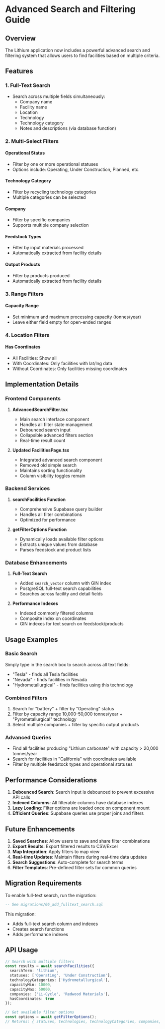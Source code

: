 # Advanced Search and Filtering Guide

## Overview

The Lithium application now includes a powerful advanced search and filtering system that allows users to find facilities based on multiple criteria.

## Features

### 1. Full-Text Search
- Search across multiple fields simultaneously:
  - Company name
  - Facility name
  - Location
  - Technology
  - Technology category
  - Notes and descriptions (via database function)

### 2. Multi-Select Filters

#### Operational Status
- Filter by one or more operational statuses
- Options include: Operating, Under Construction, Planned, etc.

#### Technology Category
- Filter by recycling technology categories
- Multiple categories can be selected

#### Company
- Filter by specific companies
- Supports multiple company selection

#### Feedstock Types
- Filter by input materials processed
- Automatically extracted from facility details

#### Output Products
- Filter by products produced
- Automatically extracted from facility details

### 3. Range Filters

#### Capacity Range
- Set minimum and maximum processing capacity (tonnes/year)
- Leave either field empty for open-ended ranges

### 4. Location Filters

#### Has Coordinates
- All Facilities: Show all
- With Coordinates: Only facilities with lat/lng data
- Without Coordinates: Only facilities missing coordinates

## Implementation Details

### Frontend Components

1. **AdvancedSearchFilter.tsx**
   - Main search interface component
   - Handles all filter state management
   - Debounced search input
   - Collapsible advanced filters section
   - Real-time result count

2. **Updated FacilitiesPage.tsx**
   - Integrated advanced search component
   - Removed old simple search
   - Maintains sorting functionality
   - Column visibility toggles remain

### Backend Services

1. **searchFacilities Function**
   - Comprehensive Supabase query builder
   - Handles all filter combinations
   - Optimized for performance

2. **getFilterOptions Function**
   - Dynamically loads available filter options
   - Extracts unique values from database
   - Parses feedstock and product lists

### Database Enhancements

1. **Full-Text Search**
   - Added `search_vector` column with GIN index
   - PostgreSQL full-text search capabilities
   - Searches across facility and detail fields

2. **Performance Indexes**
   - Indexed commonly filtered columns
   - Composite index on coordinates
   - GIN indexes for text search on feedstock/products

## Usage Examples

### Basic Search
Simply type in the search box to search across all text fields:
- "Tesla" - finds all Tesla facilities
- "Nevada" - finds facilities in Nevada
- "Hydrometallurgical" - finds facilities using this technology

### Combined Filters
1. Search for "battery" + filter by "Operating" status
2. Filter by capacity range 10,000-50,000 tonnes/year + "Pyrometallurgical" technology
3. Select multiple companies + filter by specific output products

### Advanced Queries
- Find all facilities producing "Lithium carbonate" with capacity > 20,000 tonnes/year
- Search for facilities in "California" with coordinates available
- Filter by multiple feedstock types and operational statuses

## Performance Considerations

1. **Debounced Search**: Search input is debounced to prevent excessive API calls
2. **Indexed Columns**: All filterable columns have database indexes
3. **Lazy Loading**: Filter options are loaded once on component mount
4. **Efficient Queries**: Supabase queries use proper joins and filters

## Future Enhancements

1. **Saved Searches**: Allow users to save and share filter combinations
2. **Export Results**: Export filtered results to CSV/Excel
3. **Map Integration**: Apply filters to map view
4. **Real-time Updates**: Maintain filters during real-time data updates
5. **Search Suggestions**: Auto-complete for search terms
6. **Filter Templates**: Pre-defined filter sets for common queries

## Migration Requirements

To enable full-text search, run the migration:
```sql
-- See migrations/06_add_fulltext_search.sql
```

This migration:
- Adds full-text search column and indexes
- Creates search functions
- Adds performance indexes

## API Usage

```typescript
// Search with multiple filters
const results = await searchFacilities({
  searchTerm: 'lithium',
  statuses: ['Operating', 'Under Construction'],
  technologyCategories: ['Hydrometallurgical'],
  capacityMin: 10000,
  capacityMax: 50000,
  companies: ['Li-Cycle', 'Redwood Materials'],
  hasCoordinates: true
});

// Get available filter options
const options = await getFilterOptions();
// Returns: { statuses, technologies, technologyCategories, companies, feedstockTypes, outputProducts }
```